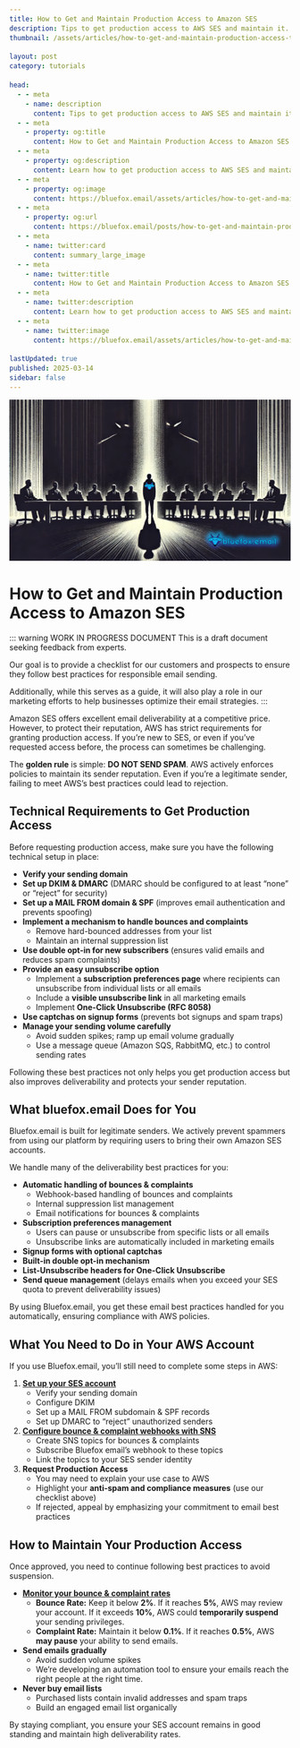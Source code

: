 ```yaml
---
title: How to Get and Maintain Production Access to Amazon SES
description: Tips to get production access to AWS SES and maintain it.
thumbnail: /assets/articles/how-to-get-and-maintain-production-access-to-amazon-ses-share.png

layout: post
category: tutorials

head:
  - - meta
    - name: description
      content: Tips to get production access to AWS SES and maintain it.
  - - meta
    - property: og:title
      content: How to Get and Maintain Production Access to Amazon SES
  - - meta
    - property: og:description
      content: Learn how to get production access to AWS SES and maintain it for excellent email deliverability.
  - - meta
    - property: og:image
      content: https://bluefox.email/assets/articles/how-to-get-and-maintain-production-access-to-amazon-ses-share.png
  - - meta
    - property: og:url
      content: https://bluefox.email/posts/how-to-get-and-maintain-production-access-to-amazon-ses
  - - meta
    - name: twitter:card
      content: summary_large_image
  - - meta
    - name: twitter:title
      content: How to Get and Maintain Production Access to Amazon SES
  - - meta
    - name: twitter:description
      content: Learn how to get production access to AWS SES and maintain it for excellent email deliverability.
  - - meta
    - name: twitter:image
      content: https://bluefox.email/assets/articles/how-to-get-and-maintain-production-access-to-amazon-ses-share.png

lastUpdated: true
published: 2025-03-14
sidebar: false
---
```


![AWS can be scary!](./how-to-get-and-maintain-production-access-to-amazon-ses/00.webp)

# How to Get and Maintain Production Access to Amazon SES

::: warning WORK IN PROGRESS DOCUMENT
This is a draft document seeking feedback from experts.

Our goal is to provide a checklist for our customers and prospects to ensure they follow best practices for responsible email sending.

Additionally, while this serves as a guide, it will also play a role in our marketing efforts to help businesses optimize their email strategies.
:::

Amazon SES offers excellent email deliverability at a competitive price. However, to protect their reputation, AWS has strict requirements for granting production access. If you’re new to SES, or even if you’ve requested access before, the process can sometimes be challenging.

The **golden rule** is simple: **DO NOT SEND SPAM**. AWS actively enforces policies to maintain its sender reputation. Even if you’re a legitimate sender, failing to meet AWS’s best practices could lead to rejection.

## Technical Requirements to Get Production Access
Before requesting production access, make sure you have the following technical setup in place:

- **Verify your sending domain**
- **Set up DKIM & DMARC** (DMARC should be configured to at least “none” or “reject” for security)
- **Set up a MAIL FROM domain & SPF** (improves email authentication and prevents spoofing)
- **Implement a mechanism to handle bounces and complaints**
  - Remove hard-bounced addresses from your list
  - Maintain an internal suppression list
- **Use double opt-in for new subscribers** (ensures valid emails and reduces spam complaints)
- **Provide an easy unsubscribe option**
  - Implement a **subscription preferences page** where recipients can unsubscribe from individual lists or all emails
  - Include a **visible unsubscribe link** in all marketing emails
  - Implement **One-Click Unsubscribe (RFC 8058)**
- **Use captchas on signup forms** (prevents bot signups and spam traps)
- **Manage your sending volume carefully**
  - Avoid sudden spikes; ramp up email volume gradually
  - Use a message queue (Amazon SQS, RabbitMQ, etc.) to control sending rates

Following these best practices not only helps you get production access but also improves deliverability and protects your sender reputation.

## What bluefox.email Does for You

Bluefox.email is built for legitimate senders. We actively prevent spammers from using our platform by requiring users to bring their own Amazon SES accounts.

We handle many of the deliverability best practices for you:

- **Automatic handling of bounces & complaints**
  - Webhook-based handling of bounces and complaints
  - Internal suppression list management
  - Email notifications for bounces & complaints
- **Subscription preferences management**
  - Users can pause or unsubscribe from specific lists or all emails
  - Unsubscribe links are automatically included in marketing emails
- **Signup forms with optional captchas**
- **Built-in double opt-in mechanism**
- **List-Unsubscribe headers for One-Click Unsubscribe**
- **Send queue management** (delays emails when you exceed your SES quota to prevent deliverability issues)

By using Bluefox.email, you get these email best practices handled for you automatically, ensuring compliance with AWS policies.

## What You Need to Do in Your AWS Account
If you use Bluefox.email, you’ll still need to complete some steps in AWS:

1. **[Set up your SES account](./how-to-set-up-aws-ses)**
   - Verify your sending domain
   - Configure DKIM
   - Set up a MAIL FROM subdomain & SPF records
   - Set up DMARC to “reject” unauthorized senders
2. **[Configure bounce & complaint webhooks with SNS](./how-to-handle-bounces-and-complaints-with-aws-ses-and-sns)**
   - Create SNS topics for bounces & complaints
   - Subscribe Bluefox email’s webhook to these topics
   - Link the topics to your SES sender identity
3. **Request Production Access**
   - You may need to explain your use case to AWS
   - Highlight your **anti-spam and compliance measures** (use our checklist above)
   - If rejected, appeal by emphasizing your commitment to email best practices

## How to Maintain Your Production Access
Once approved, you need to continue following best practices to avoid suspension.

- **[Monitor your bounce & complaint rates](https://docs.aws.amazon.com/pinpoint/latest/userguide/channels-email-deliverability-dashboard-bounce-complaint.html)**
  - **Bounce Rate:** Keep it below **2%**. If it reaches **5%**, AWS may review your account. If it exceeds **10%**, AWS could **temporarily suspend** your sending privileges.
  - **Complaint Rate:** Maintain it below **0.1%**. If it reaches **0.5%**, AWS **may pause** your ability to send emails.
- **Send emails gradually**
  - Avoid sudden volume spikes
  - We’re developing an automation tool to ensure your emails reach the right people at the right time.
- **Never buy email lists**
  - Purchased lists contain invalid addresses and spam traps
  - Build an engaged email list organically

By staying compliant, you ensure your SES account remains in good standing and maintain high deliverability rates.
